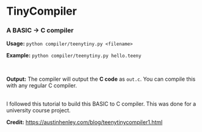 # TinyCompiler

### A BASIC → C compiler

__Usage:__
```python compiler/teenytiny.py <filename>```

__Example:__
```python compiler/teenytiny.py hello.teeny```

<br>

__Output:__
The compiler will output the __C code__ as `out.c`. You can compile this with any regular C compiler.

<br>
I followed this tutorial to build this BASIC to C compiler. This was done for a university course project.
</br>


__Credit:__ https://austinhenley.com/blog/teenytinycompiler1.html
